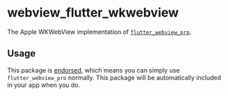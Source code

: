 # webview\_flutter\_wkwebview

The Apple WKWebView implementation of [`flutter_webview_pro`][1].

## Usage

This package is [endorsed][2], which means you can simply use `flutter_webview_pro`
normally. This package will be automatically included in your app when you do.

[1]: https://pub.dev/packages/flutter_webview_pro
[2]: https://flutter.dev/docs/development/packages-and-plugins/developing-packages#endorsed-federated-plugin

